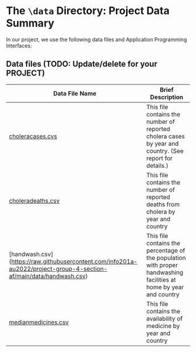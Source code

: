 # The `\data` Directory: Project Data Summary 

In our project, we use the following data files and Application Programming Interfaces:

## Data files (TODO: Update/delete for your PROJECT)
|Data File Name | Brief Description|
|---------------| -----------------|
|[choleracases.cvs](https://raw.githubusercontent.com/marikafong/project-group-4-section-af/main/data/choleracases.csv) | This file contains the number of reported cholera cases by year and country. (See report for details.)
|[choleradeaths.csv](https://raw.githubusercontent.com/marikafong/project-group-4-section-af/main/data/choleradeaths.csv) | This file contains the number of reported deaths from cholera by year and country 
|[handwash.csv] (https://raw.githubusercontent.com/info201a-au2022/project-group-4-section-af/main/data/handwash.csv) | This file contains the percentage of the population with proper handwashing facilities at home by year and country
|[medianmedicines.csv](https://raw.githubusercontent.com/info201a-au2022/project-group-4-section-af/main/data/medianmedicines.csv) | This file contains the availability of medicine by year and country



